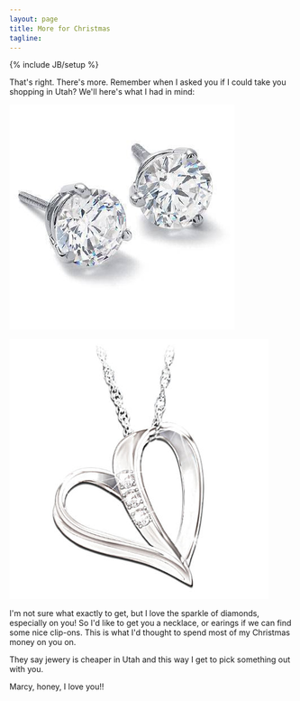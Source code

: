 ```yaml
---
layout: page
title: More for Christmas
tagline:
---
```

{% include JB/setup %}

That's right. There's more. Remember when I asked you if I could take you shopping in
Utah? We'll here's what I had in mind:

![Diamond Earrings](diamond_earrings.jpg)

![Diamond Necklace](diamond_necklaces.jpg)

I'm not sure what exactly to get, but I love the sparkle of diamonds, especially on you!
So I'd like to get you a necklace, or earings if we can find some nice clip-ons.
This is what I'd thought to spend most of my Christmas money on you on.

They say jewery is cheaper in Utah and this way I get to pick something out with you.

Marcy, honey, I love you!!


